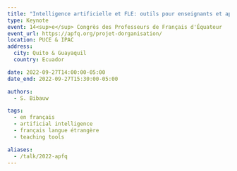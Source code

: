 ```yaml
---
title: "Intelligence artificielle et FLE: outils pour enseignants et apprenants"
type: Keynote
event: 14<sup>e</sup> Congrès des Professeurs de Français d'Équateur
event_url: https://apfq.org/projet-dorganisation/
location: PUCE & IPAC
address:
  city: Quito & Guayaquil
  country: Ecuador

date: 2022-09-27T14:00:00-05:00
date_end: 2022-09-27T15:30:00-05:00

authors:
  - S. Bibauw

tags:
  - en français
  - artificial intelligence
  - français langue étrangère
  - teaching tools

aliases:
  - /talk/2022-apfq
---
```

